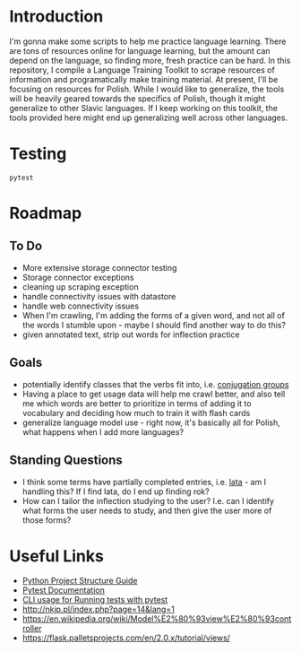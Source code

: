 # Introduction
I'm gonna make some scripts to help me practice language learning. There are tons of resources online for language learning, but the amount can depend on the language, so finding more, fresh practice can be hard. In this repository, I compile a Language Training Toolkit to scrape resources of information and programatically make training material.
At present, I'll be focusing on resources for Polish. While I would like to generalize, the tools will be heavily geared towards the specifics of Polish, though it might generalize to other Slavic languages. If I keep working on this toolkit, the tools provided here might end up generalizing well across other languages.


# Testing
```
pytest
```


# Roadmap
## To Do
- More extensive storage connector testing
- Storage connector exceptions
- cleaning up scraping exception
- handle connectivity issues with datastore
- handle web connectivity issues
- When I'm crawling, I'm adding the forms of a given word, and not all of the words I stumble upon - maybe I should find another way to do this?
- given annotated text, strip out words for inflection practice

## Goals
- potentially identify classes that the verbs fit into, i.e. [conjugation groups](https://www.polishpod101.com/blog/2020/10/05/polish-conjugations/)
- Having a place to get usage data will help me crawl better, and also tell me which words are better to prioritize in terms of adding it to vocabulary and deciding how much to train it with flash cards
- generalize language model use - right now, it's basically all for Polish, what happens when I add more languages?

## Standing Questions
- I think some terms have partially completed entries, i.e. [lata](https://en.wiktionary.org/wiki/lata) - am I handling this? If I find lata, do I end up finding rok?
- How can I tailor the inflection studying to the user? I.e. can I identify what forms the user needs to study, and then give the user more of those forms?


# Useful Links
- [Python Project Structure Guide](https://docs.python-guide.org/writing/structure/)
- [Pytest Documentation](https://docs.pytest.org/en/6.2.x/)
- [CLI usage for Running tests with pytest](https://zetcode.com/python/pytest/)
- http://nkjp.pl/index.php?page=14&lang=1
- https://en.wikipedia.org/wiki/Model%E2%80%93view%E2%80%93controller
- https://flask.palletsprojects.com/en/2.0.x/tutorial/views/